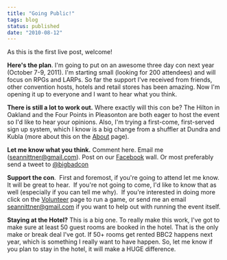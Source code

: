 ```yaml
---
title: "Going Public!"
tags: blog
status: published
date: "2010-08-12"
---
```


As this is the first live post, welcome!

**Here's the plan**. I'm going to put on an awesome three day con next year (October 7-9, 2011). I'm starting small (looking for 200 attendees) and will focus on RPGs and LARPs. So far the support I've received from friends, other convention hosts, hotels and retail stores has been amazing. Now I'm opening it up to everyone and I want to hear what you think.

**There is still a lot to work out.** Where exactly will this con be? The Hilton in Oakland and the Four Points in Pleasonton are both eager to host the event so I'd like to hear your opinions. Also, I'm trying a first-come, first-served sign up system, which I know is a big change from a shuffler at Dundra and Kubla (more about this on the [About](http://www.bigbadcon.com/?page_id=2) page).

**Let me know what you think.** Comment here. Email me ([seannittner@gmail.com](mailto:seannittner@gmail.com)). Post on our [Facebook](http://www.facebook.com/home.php?#!/pages/Big-Bad-Con/138119056223243?ref=ts) wall. Or most preferably send a tweet to [@bigbadcon](http://twitter.com/bigbadcon)

**Support the con**.  First and foremost, if you're going to attend let me know. It will be great to hear.  If you're not going to come, I'd like to know that as well (especially if you can tell me why).  If you're interested in doing more click on the [Volunteer](http://www.bigbadcon.com/?page_id=7) page to run a game, or send me an email [seannittner@gmail.com](mailto:seannittner@gmail.com) if you want to help out with running the event itself.

**Staying at the Hotel?** This is a big one. To really make this work, I've got to make sure at least 50 guest rooms are booked in the hotel. That is the only make or break deal I've got. If 50+ rooms get rented BBC2 happens next year, which is something I really want to have happen. So, let me know if you plan to stay in the hotel, it will make a HUGE difference.

